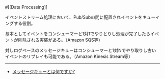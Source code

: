 #[[Data Processing]]

イベントストリーム処理において、Pub/Subの間に配置されイベントをキューイングする役割。

基本としてイベントをコンシューマーと1対1でやりとりし処理が完了したらイベントが削除される実装がある。（Amazon SQS等）

対しログベースのメッセージキューはコンシューマーと1対Nでやり取りし古いイベントのリプレイも可能である。（Amazon Kinesis Stream等）

---

- [メッセージキューとは何ですか?](https://aws.amazon.com/jp/message-queue/)